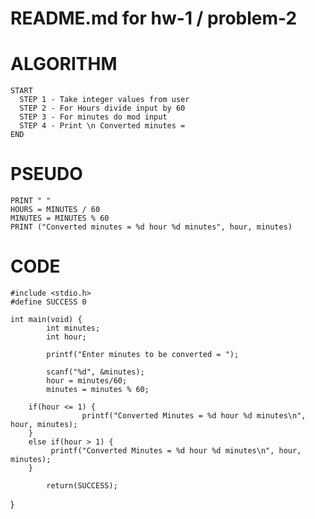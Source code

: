 # README.md for hw-1 / problem-2

# ALGORITHM
	START
	  STEP 1 - Take integer values from user
	  STEP 2 - For Hours divide input by 60
	  STEP 3 - For minutes do mod input
	  STEP 4 - Print \n Converted minutes =
	END

# PSEUDO
	PRINT " "
	HOURS = MINUTES / 60
	MINUTES = MINUTES % 60
	PRINT ("Converted minutes = %d hour %d minutes", hour, minutes)

# CODE
	#include <stdio.h>
	#define SUCCESS 0

	int main(void) {
        	int minutes;
        	int hour;

        	printf("Enter minutes to be converted = ");

        	scanf("%d", &minutes);
        	hour = minutes/60;
        	minutes = minutes % 60;
		
		if(hour <= 1) {
        			printf("Converted Minutes = %d hour %d minutes\n", hour, minutes);
		}
		else if(hour > 1) {
			 printf("Converted Minutes = %d hour %d minutes\n", hour, minutes);
		}

        	return(SUCCESS);
}
